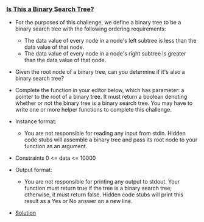 ### [Is This a Binary Search Tree?](https://www.hackerrank.com/challenges/is-binary-search-tree/problem)
- For the purposes of this challenge, we define a binary tree to be a binary search tree with the following ordering requirements:
    - The data value of every node in a node's left subtree is less than the data value of that node.
    - The data value of every node in a node's right subtree is greater than the data value of that node.

- Given the root node of a binary tree, can you determine if it's also a binary search tree?
- Complete the function in your editor below, which has  parameter: a pointer to the root of a binary tree. It must return a boolean denoting whether or not the binary tree is a binary search tree. You may have to write one or more helper functions to complete this challenge.

- Instance format:
    - You are not responsible for reading any input from stdin. Hidden code stubs will assemble a binary tree and pass its root node to your function as an argument.

- Constraints
    0 <= data <= 10000

- Output format:
    - You are not responsible for printing any output to stdout. Your function must return true if the tree is a binary search tree; otherwise, it must return false. Hidden code stubs will print this result as a Yes or No answer on a new line.

- [Solution](main.py)